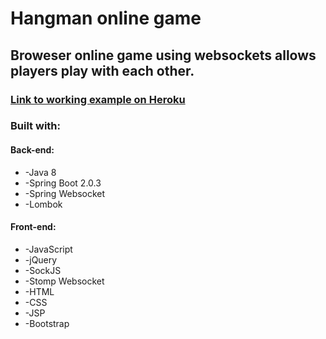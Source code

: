 # Hangman online game
## Broweser online game using websockets allows players play with each other.

### <a href="http://fierce-hamlet-24710.herokuapp.com/">Link to working example on Heroku</a> 


### Built with:

#### Back-end:
* -Java 8
* -Spring Boot 2.0.3
* -Spring Websocket
* -Lombok

#### Front-end:
* -JavaScript
* -jQuery
* -SockJS
* -Stomp Websocket
* -HTML
* -CSS
* -JSP
* -Bootstrap
